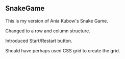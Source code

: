 ## SnakeGame
This is my version of Ania Kubow's Snake Game.

Changed to a row and column structure. 

Introduced Start/Restart button.

Should have perhaps used CSS grid to create the grid.
